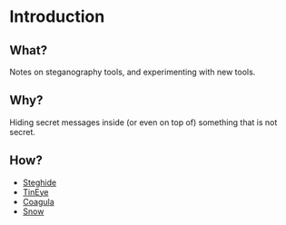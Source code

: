 # Introduction

## What?

Notes on steganography tools, and experimenting with new tools.

## Why?

Hiding secret messages inside (or even on top of) something that is not secret.

## How?

* [Steghide](steghide.md)
* [TinEye](tineye.md)
* [Coagula](coagula.md)
* [Snow](snow.md)
